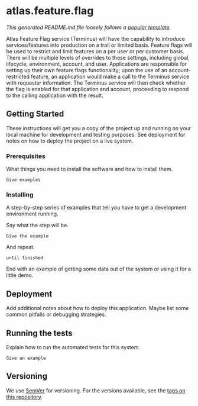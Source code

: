 # atlas.feature.flag

_This generated README.md file loosely follows a [popular template](https://gist.github.com/PurpleBooth/109311bb0361f32d87a2)._

Atlas Feature Flag service (Terminus) will have the capability to introduce services/features into production on a trail or limited basis.
Feature flags will be used to restrict and limit features on a per user or per customer basis.
There will be multiple levels of overrides to these settings, including global, lifecycle, environment, account, and user.
Applications are responsible for setting up their own feature flags functionality; upon the use of an account-restricted feature, an application would make a call to the Terminus service with requester information.
The Terminus service will then check whether the flag is enabled for that application and account, proceeding to respond to the calling application with the result.

## Getting Started

These instructions will get you a copy of the project up and running on your local machine for development and testing purposes. See deployment for notes on how to deploy the project on a live system.

### Prerequisites

What things you need to install the software and how to install them.

```
Give examples
```

### Installing

A step-by-step series of examples that tell you have to get a development environment running.

Say what the step will be.

```
Give the example
```

And repeat.

```
until finished
```

End with an example of getting some data out of the system or using it for a little demo.

## Deployment

Add additional notes about how to deploy this application. Maybe list some common pitfalls or debugging strategies.

## Running the tests

Explain how to run the automated tests for this system.

```
Give an example
```

## Versioning

We use [SemVer](http://semver.org/) for versioning. For the versions available, see the [tags on this repository](https://github.com/Infoblox-CTO/atlas.feature.flag/tags).
